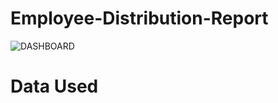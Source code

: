 # Employee-Distribution-Report
![DASHBOARD](https://github.com/ramlanapriyansyah/Employee-Distribution-Report/commit/70b5ba7983494a22a1d0ce56629fe8392fb06b2a)

# Data Used
